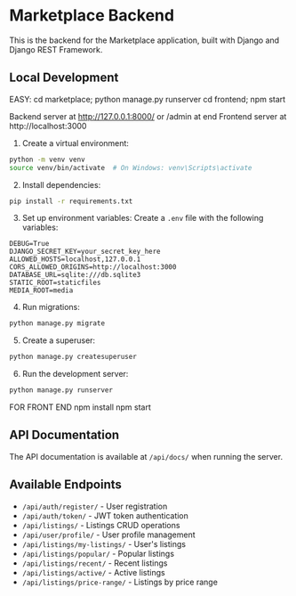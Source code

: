 
# Marketplace Backend

This is the backend for the Marketplace application, built with Django and Django REST Framework.

## Local Development

EASY:
cd marketplace; python manage.py runserver
cd frontend; npm start

Backend server at http://127.0.0.1:8000/
or /admin at end
Frontend server at http://localhost:3000

1. Create a virtual environment:
```bash
python -m venv venv
source venv/bin/activate  # On Windows: venv\Scripts\activate
```

2. Install dependencies:
```bash
pip install -r requirements.txt
```

3. Set up environment variables:
Create a `.env` file with the following variables:
```env
DEBUG=True
DJANGO_SECRET_KEY=your_secret_key_here
ALLOWED_HOSTS=localhost,127.0.0.1
CORS_ALLOWED_ORIGINS=http://localhost:3000
DATABASE_URL=sqlite:///db.sqlite3
STATIC_ROOT=staticfiles
MEDIA_ROOT=media
```

4. Run migrations:
```bash
python manage.py migrate
```

5. Create a superuser:
```bash
python manage.py createsuperuser
```

6. Run the development server:
```bash
python manage.py runserver
```

FOR FRONT END
npm install
npm start


## API Documentation

The API documentation is available at `/api/docs/` when running the server.

## Available Endpoints

- `/api/auth/register/` - User registration
- `/api/auth/token/` - JWT token authentication
- `/api/listings/` - Listings CRUD operations
- `/api/user/profile/` - User profile management
- `/api/listings/my-listings/` - User's listings
- `/api/listings/popular/` - Popular listings
- `/api/listings/recent/` - Recent listings
- `/api/listings/active/` - Active listings
- `/api/listings/price-range/` - Listings by price range 